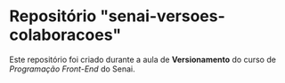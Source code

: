 # Repositório "senai-versoes-colaboracoes"

Este repositório foi criado durante a aula de **Versionamento** do curso de *Programação Front-End* do Senai.
